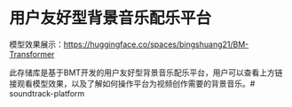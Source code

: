 # **用户友好型背景音乐配乐平台**

模型效果展示：https://huggingface.co/spaces/bingshuang21/BM-Transformer

此存储库是基于BMT开发的用户友好型背景音乐配乐平台，用户可以查看上方链接观看模型效果，以及了解如何操作平台为视频创作需要的背景音乐。#   s o u n d t r a c k - p l a t f o r m  
 